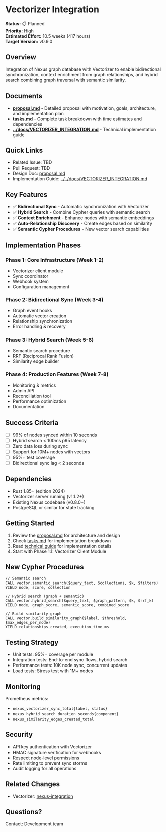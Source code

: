 # Vectorizer Integration

**Status:** 📋 Planned  
**Priority:** High  
**Estimated Effort:** 10.5 weeks (417 hours)  
**Target Version:** v0.9.0

## Overview

Integration of Nexus graph database with Vectorizer to enable bidirectional synchronization, context enrichment from graph relationships, and hybrid search combining graph traversal with semantic similarity.

## Documents

- **[proposal.md](./proposal.md)** - Detailed proposal with motivation, goals, architecture, and implementation plan
- **[tasks.md](./tasks.md)** - Complete task breakdown with time estimates and dependencies
- **[../docs/VECTORIZER_INTEGRATION.md](../../docs/VECTORIZER_INTEGRATION.md)** - Technical implementation guide

## Quick Links

- Related Issue: TBD
- Pull Request: TBD
- Design Doc: [proposal.md](./proposal.md)
- Implementation Guide: [../../docs/VECTORIZER_INTEGRATION.md](../../docs/VECTORIZER_INTEGRATION.md)

## Key Features

- ✅ **Bidirectional Sync** - Automatic synchronization with Vectorizer
- ✅ **Hybrid Search** - Combine Cypher queries with semantic search
- ✅ **Context Enrichment** - Enhance nodes with semantic embeddings
- ✅ **Auto-Relationship Discovery** - Create edges based on similarity
- ✅ **Semantic Cypher Procedures** - New vector search capabilities

## Implementation Phases

### Phase 1: Core Infrastructure (Week 1-2)
- Vectorizer client module
- Sync coordinator
- Webhook system
- Configuration management

### Phase 2: Bidirectional Sync (Week 3-4)
- Graph event hooks
- Automatic vector creation
- Relationship synchronization
- Error handling & recovery

### Phase 3: Hybrid Search (Week 5-6)
- Semantic search procedure
- RRF (Reciprocal Rank Fusion)
- Similarity edge builder

### Phase 4: Production Features (Week 7-8)
- Monitoring & metrics
- Admin API
- Reconciliation tool
- Performance optimization
- Documentation

## Success Criteria

- [ ] 99% of nodes synced within 10 seconds
- [ ] Hybrid search < 100ms p95 latency
- [ ] Zero data loss during sync
- [ ] Support for 10M+ nodes with vectors
- [ ] 95%+ test coverage
- [ ] Bidirectional sync lag < 2 seconds

## Dependencies

- Rust 1.85+ (edition 2024)
- Vectorizer server running (v1.1.2+)
- Existing Nexus codebase (v0.8.0+)
- PostgreSQL or similar for state tracking

## Getting Started

1. Review the [proposal.md](./proposal.md) for architecture and design
2. Check [tasks.md](./tasks.md) for implementation breakdown
3. Read [technical guide](../../docs/VECTORIZER_INTEGRATION.md) for implementation details
4. Start with Phase 1.1: Vectorizer Client Module

## New Cypher Procedures

```cypher
// Semantic search
CALL vector.semantic_search($query_text, $collections, $k, $filters)
YIELD node, score, collection

// Hybrid search (graph + semantic)
CALL vector.hybrid_search($query_text, $graph_pattern, $k, $rrf_k)
YIELD node, graph_score, semantic_score, combined_score

// Build similarity graph
CALL vector.build_similarity_graph($label, $threshold, $max_edges_per_node)
YIELD relationships_created, execution_time_ms
```

## Testing Strategy

- Unit tests: 95%+ coverage per module
- Integration tests: End-to-end sync flows, hybrid search
- Performance tests: 10K node sync, concurrent updates
- Load tests: Stress test with 1M+ nodes

## Monitoring

Prometheus metrics:
- `nexus_vectorizer_sync_total{label, status}`
- `nexus_hybrid_search_duration_seconds{component}`
- `nexus_similarity_edges_created_total`

## Security

- API key authentication with Vectorizer
- HMAC signature verification for webhooks
- Respect node-level permissions
- Rate limiting to prevent sync storms
- Audit logging for all operations

## Related Changes

- Vectorizer: [nexus-integration](../../../vectorizer/openspec/changes/nexus-integration/)

## Questions?

Contact: Development team

